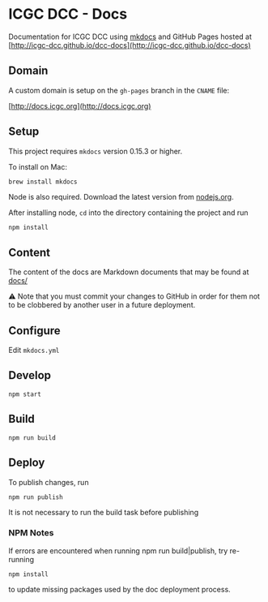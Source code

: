 # ICGC DCC - Docs

Documentation for ICGC DCC using [mkdocs](http://www.mkdocs.org/) and GitHub Pages hosted at [http://icgc-dcc.github.io/dcc-docs](http://icgc-dcc.github.io/dcc-docs)

## Domain

A custom domain is setup on the `gh-pages` branch in the `CNAME` file:

[http://docs.icgc.org](http://docs.icgc.org)

## Setup
This project requires `mkdocs` version 0.15.3 or higher.

To install on Mac:

```bash
brew install mkdocs
```

Node is also required. Download the latest version from [nodejs.org](https://nodejs.org/en/download/).  

After installing node, `cd` into the directory containing the project and run
```
npm install
```

## Content

The content of the docs are Markdown documents that may be found at [docs/](docs/)

:warning: Note that you must commit your changes to GitHub in order for them not to be clobbered by another user in a future deployment.

## Configure

Edit `mkdocs.yml`

## Develop

```shell
npm start
```

## Build

```shell
npm run build
```

## Deploy

To publish changes, run

```shell
npm run publish
```

It is not necessary to run the build task before publishing

### NPM Notes

If errors are encountered when running npm run build|publish, try re-running 
```shell
npm install
```
to update missing packages used by the doc deployment process.


